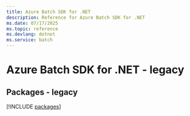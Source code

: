 ```yaml
---
title: Azure Batch SDK for .NET
description: Reference for Azure Batch SDK for .NET
ms.date: 07/17/2025
ms.topic: reference
ms.devlang: dotnet
ms.service: batch
---
```

# Azure Batch SDK for .NET - legacy
## Packages - legacy
[!INCLUDE [packages](batch-index.md)]